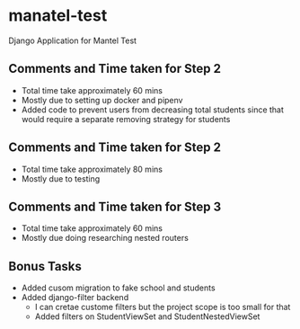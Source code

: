 # manatel-test
Django Application for Mantel Test

## Comments and Time taken for Step 2
- Total time take approximately 60 mins
- Mostly due to setting up docker and pipenv
- Added code to prevent users from decreasing total students since that
would require a separate removing strategy for students

## Comments and Time taken for Step 2
- Total time take approximately 80 mins
- Mostly due to testing

## Comments and Time taken for Step 3
- Total time take approximately 60 mins
- Mostly due doing researching nested routers

## Bonus Tasks
- Added cusom migration to fake school and students
- Added django-filter backend
    - I can cretae custome filters but the project scope is too small for that
    - Added filters on StudentViewSet and StudentNestedViewSet